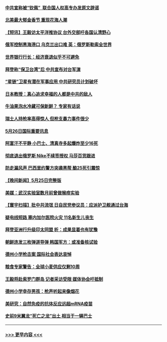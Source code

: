 #### [中共宣称被“钦佩”  联合国人权高专办发原文辟谣](../pages/prog202/a103439561.md?t=05270551) 
#### [北美最大郁金香节  重现花海人潮](../pages/prog202/a103439458.md?t=05270551) 
#### [【短讯】王毅访太平洋推协议 台外交部吁各国认清野心](../pages/prog202/a103439442.md?t=05270551) 
#### [俄军控制黑海港口 乌克兰出口难 英：俄罗斯勒索全世界](../pages/prog202/a103439455.md?t=05270551) 
#### [世界银行行长：经济衰退似乎不可避免](../pages/prog202/a103439425.md?t=05270551) 
#### [拜登称“保卫台湾”后 中共宣布对台军演](../pages/prog202/a103439395.md?t=05270551) 
#### [“星链”卫星有潜在军事应用 中共研究员计划破坏](../pages/prog202/a103438976.md?t=05270551) 
#### [日本教授：真心追求幸福的人都是中共的敌人](../pages/prog202/a103439060.md?t=05270551) 
#### [牛油果泡水冷藏可保新鲜？ 专家有话说](../pages/prog202/a103439007.md?t=05270551) 
#### [瑞士人持枪率高得惊人 但枪支暴力事件很少](../pages/prog202/a103438922.md?t=05270551) 
#### [5月26日国际重要讯息](../pages/prog202/a103439035.md?t=05270551) 
#### [阿富汗不平静 小巴士、清真寺多起爆炸至少16死](../pages/prog202/a103438736.md?t=05270551) 
#### [彻底退出俄罗斯 Nike不续签授权 马莎百货跟进](../pages/prog202/a103438695.md?t=05270551) 
#### [防走漏风声  巴西里约警方突袭黑帮 酿25死引震惊](../pages/prog202/a103438634.md?t=05270551) 
#### [【晚间新闻】5月25日完整版](../pages/prog202/a103438547.md?t=05270551) 
#### [美媒：武汉实验室数月前曾做猴痘实验](../pages/prog202/a103438558.md?t=05270551) 
#### [【寰宇扫描】批中共流氓 日自民党参议员：应派护卫舰通过台海](../pages/prog202/a103438571.md?t=05270551) 
#### [疑电线短路 塞内加尔医院火灾 11名新生儿丧生](../pages/prog202/a103438587.md?t=05270551) 
#### [拜登亚洲行升级印太同盟 析：成果显着也有犹豫](../pages/prog202/a103438421.md?t=05270551) 
#### [朝鲜连发三枚弹道导弹 韩国军方：或准备核试验](../pages/prog202/a103438230.md?t=05270551) 
#### [德州小学枪击案 国际社会表达哀悼](../pages/prog202/a103438210.md?t=05270551) 
#### [粮食专家警告：全球小麦供应仅剩10周](../pages/prog202/a103438202.md?t=05270551) 
#### [王毅将赴索罗门群岛 记者采访受限 媒体协会吁抵制](../pages/prog202/a103437914.md?t=05270551) 
#### [德州小学幸存男孩：枪声听起来像烟花](../pages/prog202/a103437919.md?t=05270551) 
#### [美研究：自然免疫的抗体反应远超mRNA疫苗](../pages/prog202/a103437926.md?t=05270551) 
#### [史前9米翼龙“死亡之龙”出土 相当于一辆巴士](../pages/prog202/a103437894.md?t=05270551) 

----
#### [ >>> 更早内容 <<< ](../indexes/prog202-earlier.md)
